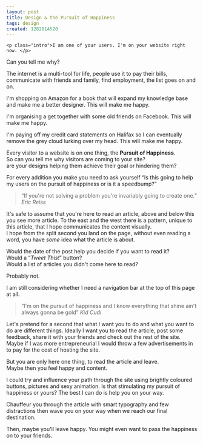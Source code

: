 ```yaml
---
layout: post
title: Design & the Pursuit of Happiness
tags: design
created: 1282814520
---
```


    <p class="intro">I am one of your users. I'm on your website right now. </p>

<p class="intro">Can you tell me why?</p>
<p>The internet is a multi-tool for life, people use it to pay their bills, communicate with friends and family, find employment, the list goes on and on.</p>
<p>I'm shopping on Amazon for a book that will expand my knowledge base and make me a better designer. This will make me happy.</p>
<p>I'm organising a get together with some old friends on Facebook. This will make me happy.</p>
<p>I'm paying off my credit card statements on Halifax so I can eventually remove the grey cloud lurking over my head. This will make me happy.</p>
<p>Every visitor to a website is on one thing, the <strong>Pursuit of Happiness</strong>.<br />
So can you tell me why visitors are coming to your site?<br />
are your designs helping them achieve their goal or hindering them?</p>
<p>For every addition you make you need to ask yourself <q>Is this going to help my users on the pursuit of happiness or is it a speedbump?</q></p>
<blockquote><p><q>If you're not solving a problem you're invariably going to create one.</q> <cite>Eric Reiss</cite></p></blockquote>
<p>It's safe to assume that you're here to read an article, above and below this you see more article. To the east and the west there is a pattern, unique to this article, that I hope communicates the content visually.<br />
I hope from the split second you land on the page, without even reading a word, you have <em>some</em> idea what the article is about.</p>
<p>Would the date of the post help you decide if you want to read it?<br />
Would a <q><em>Tweet This!</em></q> button?<br />
Would a list of articles you didn't come here to read?</p>
<p>Probably not.</p>
<p>I am still considering whether I need a navigation bar at the top of this page at all.</p>
<blockquote><p><q>I'm on the pursuit of happiness and I know everything that shine ain't always gonna be gold</q> <cite>Kid Cudi</cite></p></blockquote>
<p>Let's pretend for a second that what I want you to do and what you want to do are different things. Ideally I want you to read the article, post some feedback, share it with your friends and check out the rest of the site.<br />
Maybe if I was more entrepreneurial I would throw a few advertisements in to pay for the cost of hosting the site.</p>
<p>But you are only here one thing, to read the article and leave.<br />
Maybe then you feel happy and content.</p>
<p>I could try and influence your path through the site using brightly coloured buttons, pictures and sexy animation. Is that stimulating my pursuit of happiness or yours? The best I can do is help you on your way.</p>
<p>Chauffeur you through the article with smart typography and few distractions then wave you on your way when we reach our final destination.</p>
<p>Then, maybe you'll leave happy. You might even want to pass the happiness on to your friends.</p>
